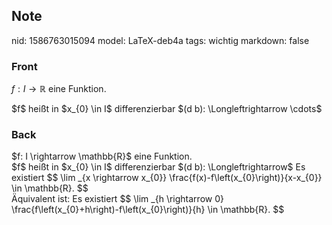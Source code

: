 ## Note
nid: 1586763015094
model: LaTeX-deb4a
tags: wichtig
markdown: false

### Front
$f: I \rightarrow \mathbb{R}$ eine Funktion. <div>
</div><div>$f$ heißt in $x_{0} \in I$ differenzierbar $(d b): \Longleftrightarrow \cdots$
</div>

### Back
<div>$f: I \rightarrow \mathbb{R}$ eine Funktion. 
</div><div>
</div>$f$ heißt in $x_{0} \in I$ differenzierbar $(d b): \Longleftrightarrow$ Es existiert
$$
\lim _{x \rightarrow x_{0}} \frac{f(x)-f\left(x_{0}\right)}{x-x_{0}} \in \mathbb{R}.
$$<div>
</div><div>Äquivalent ist: Es existiert
$$
\lim _{h \rightarrow 0} \frac{f\left(x_{0}+h\right)-f\left(x_{0}\right)}{h} \in \mathbb{R}.
$$
</div>
